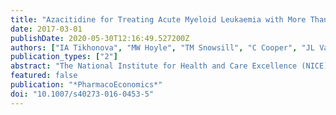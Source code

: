 ```yaml
---
title: "Azacitidine for Treating Acute Myeloid Leukaemia with More Than 30 % Bone Marrow Blasts: An Evidence Review Group Perspective of a National Institute for Health and Care Excellence Single Technology Appraisal"
date: 2017-03-01
publishDate: 2020-05-30T12:16:49.527200Z
authors: ["IA Tikhonova", "MW Hoyle", "TM Snowsill", "C Cooper", "JL Varley-Campbell", "CE Rudin", "RE Mujica Mota"]
publication_types: ["2"]
abstract: "The National Institute for Health and Care Excellence (NICE) invited the manufacturer of azacitidine (Celgene) to submit evidence for the clinical and cost effectiveness of this drug for the treatment of acute myeloid leukaemia with more than 30 % bone marrow blasts in adults who are not eligible for haematopoietic stem cell transplantation, as part of the NICE’s Single Technology Appraisal process. The Peninsula Technology Assessment Group was commissioned to act as the Evidence Review Group (ERG). The ERG produced a critical review of the evidence contained within the company’s submission to NICE. The clinical effectiveness data used in the company’s economic analysis were derived from a single randomised controlled trial, AZA-AML-001. It was an international, multicentre, controlled, phase III study with an open-label, parallel-group design conducted to determine the efficacy and safety of azacitidine against a conventional care regimen (CCR). The CCR was a composite comparator of acute myeloid leukaemia treatments currently available in the National Health Service: intensive chemotherapy followed by best supportive care (BSC) upon disease relapse or progression, non-intensive chemotherapy followed by BSC and BSC only. In AZA-AML-001, the primary endpoint was overall survival. Azacitidine appeared to be superior to the CCR, with median overall survival of 10.4 and 6.5 months, respectively. However, in the intention-to-treat analysis, the survival advantage associated with azacitidine was not statistically significant. The company submitted a de novo economic evaluation based on a partitioned survival model with four health states: “Remission”, “Non-remission”, “Relapse/Progressive disease” and “Death”. The model time horizon was 10 years. The perspective was the National Health Service and Personal Social Services. Costs and health effects were discounted at the rate of 3.5 % per year. The base-case incremental cost-effectiveness ratio (ICER) of azacitidine compared with the CCR was £20,648 per quality-adjusted life-year (QALY) gained. In the probabilistic sensitivity analysis, the mean ICER was £17,423 per QALY. At the willingness-to-pay of £20,000, £30,000 and £50,000 per QALY, the probability of azacitidine being cost effective was 0.699, 0.908 and 0.996, respectively. The ERG identified a number of errors in Celgene’s model and concluded that the results of the company’s economic evaluation could not be considered robust. After amendments to Celgene’s model, the base-case ICER was £273,308 per QALY gained. In the probabilistic sensitivity analysis, the mean ICER was £277,123 per QALY. At a willingness-to-pay of £100,000 per QALY, the probability of azacitidine being cost effective was less than 5 %. In all exploratory analyses conducted by the ERG, the ICER exceeded the NICE’s cost-effectiveness threshold range of £20,000–30,000 per QALY. Given the evidence provided in the submission, azacitidine did not fulfil NICE’s end-of-life criteria. After considering the analyses performed by the ERG and submissions from clinician and patient experts, the NICE Appraisal Committee did not recommend azacitidine for this indication."
featured: false
publication: "*PharmacoEconomics*"
doi: "10.1007/s40273-016-0453-5"
---
```


